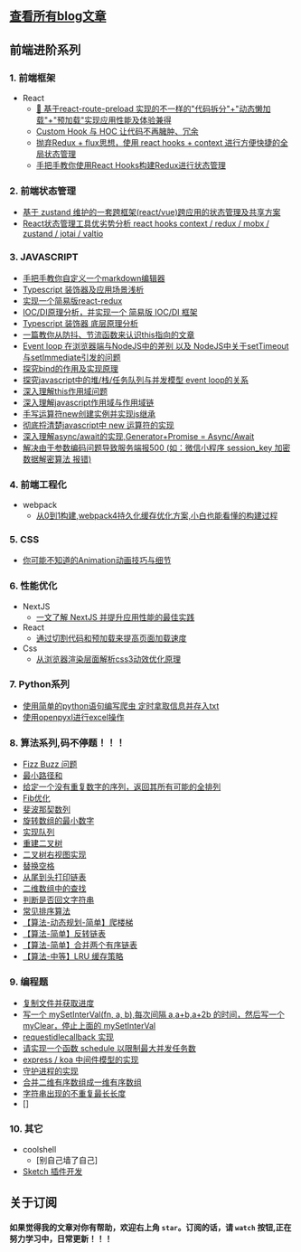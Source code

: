 ## [查看所有blog文章](https://github.com/AwesomeDevin/blog/issues)


## 前端进阶系列

### 1. 前端框架
  - React
    - [🚀 基于react-route-preload 实现的不一样的"代码拆分"+"动态懒加载"+"预加载"实现应用性能及体验兼得](https://github.com/AwesomeDevin/blog/issues/91)  
    - [Custom Hook 与 HOC 让代码不再臃肿、冗余](https://github.com/AwesomeDevin/blog/issues/65)  
    - [抛弃Redux + flux思想，使用 react hooks + context 进行方便快捷的全局状态管理](https://github.com/AwesomeDevin/blog/issues/79)   
    - [手把手教你使用React Hooks构建Redux进行状态管理](https://github.com/AwesomeDevin/blog/issues/28)

### 2. 前端状态管理
  - [基于 zustand 维护的一套跨框架(react/vue)跨应用的状态管理及共享方案](https://github.com/AwesomeDevin/blog/issues/90)  
  - [React状态管理工具优劣势分析 react hooks context / redux / mobx / zustand / jotai / valtio](https://github.com/AwesomeDevin/blog/issues/81) 

### 3. JAVASCRIPT
  - [手把手教你自定义一个markdown编辑器](https://github.com/AwesomeDevin/blog/issues/67)  
  - [Typescript 装饰器及应用场景浅析](https://github.com/AwesomeDevin/blog/issues/62)  
  - [实现一个简易版react-redux](https://github.com/AwesomeDevin/blog/issues/48)  
  - [IOC/DI原理分析，并实现一个 简易版 IOC/DI 框架](https://github.com/AwesomeDevin/blog/issues/44)   
  - [Typescript 装饰器 底层原理分析](https://github.com/AwesomeDevin/blog/issues/43)   
  - [一篇教你从防抖、节流函数来认识this指向的文章](https://github.com/AwesomeDevin/blog/issues/31)  
  - [Event loop 在浏览器端与NodeJS中的差别 以及 NodeJS中关于setTimeout与setImmediate引发的问题](https://github.com/AwesomeDevin/blog/issues/26)  
  - [探究bind的作用及实现原理](https://github.com/AwesomeDevin/blog/issues/25)  
  - [探究javascript中的堆/栈/任务队列与并发模型 event loop的关系](https://github.com/AwesomeDevin/blog/issues/12)  
  - [深入理解this作用域问题](https://github.com/AwesomeDevin/blog/issues/10)  
  - [深入理解javascript作用域与作用域链](https://github.com/AwesomeDevin/blog/issues/9)  
  - [手写运算符new创建实例并实现js继承](https://github.com/AwesomeDevin/blog/issues/8)  
  - [彻底捋清楚javascript中 new 运算符的实现](https://github.com/AwesomeDevin/blog/issues/7)  
  - [深入理解async/await的实现,Generator+Promise = Async/Await](https://github.com/AwesomeDevin/blog/issues/3)  
  - [解决由于参数编码问题导致服务端报500 (如：微信小程序 session_key 加密数据解密算法 报错)](https://github.com/AwesomeDevin/blog/issues/2)  

### 4. 前端工程化
  - webpack
    - [从0到1构建,webpack4持久化缓存优化方案,小白也能看懂的构建过程](https://github.com/AwesomeDevin/blog/issues/4)
  
### 5. CSS
  - [你可能不知道的Animation动画技巧与细节](https://github.com/AwesomeDevin/blog/issues/35)  

### 6. 性能优化
  - NextJS
    - [一文了解 NextJS 并提升应用性能的最佳实践](https://github.com/AwesomeDevin/blog/issues/74)  
  - React
    - [通过切割代码和预加载来提高页面加载速度](https://github.com/AwesomeDevin/blog/issues/84)
  - Css
    - [从浏览器渲染层面解析css3动效优化原理](https://github.com/AwesomeDevin/blog/issues/39)

### 7. Python系列
  - [使用简单的python语句编写爬虫 定时拿取信息并存入txt](https://github.com/AwesomeDevin/blog/issues/6)  
  - [使用openpyxl进行excel操作](https://github.com/AwesomeDevin/blog/issues/5)


### 8. 算法系列,码不停题！！！
  - [Fizz Buzz 问题 ](https://github.com/AwesomeDevin/blog/issues/23)  
  - [最小路径和 ](https://github.com/AwesomeDevin/blog/issues/22)  
  - [给定一个没有重复数字的序列，返回其所有可能的全排列](https://github.com/AwesomeDevin/blog/issues/11)  
  - [Fib优化](https://github.com/AwesomeDevin/blog/issues/49)  
  - [斐波那契数列](https://github.com/AwesomeDevin/blog/issues/20)  
  - [旋转数组的最小数字](https://github.com/AwesomeDevin/blog/issues/19)  
  - [实现队列 ](https://github.com/AwesomeDevin/blog/issues/18)  
  - [重建二叉树](https://github.com/AwesomeDevin/blog/issues/17)
  - [二叉树右视图实现](https://github.com/AwesomeDevin/blog/issues/94)    
  - [替换空格](https://github.com/AwesomeDevin/blog/issues/16)  
  - [从尾到头打印链表](https://github.com/AwesomeDevin/blog/issues/15)   
  - [二维数组中的查找](https://github.com/AwesomeDevin/blog/issues/14)  
  - [判断是否回文字符串](https://github.com/AwesomeDevin/blog/issues/98)  
  - [常见排序算法](https://github.com/AwesomeDevin/blog/issues/97)  
  - [【算法-动态规划-简单】爬楼梯](https://github.com/AwesomeDevin/blog/issues/89)  
  - [【算法-简单】反转链表](https://github.com/AwesomeDevin/blog/issues/88)  
  - [【算法-简单】合并两个有序链表](https://github.com/AwesomeDevin/blog/issues/87)  
  - [【算法-中等】LRU 缓存策略](https://github.com/AwesomeDevin/blog/issues/102)  

### 9. 编程题
  - [复制文件并获取进度](https://github.com/AwesomeDevin/blog/issues/47)
  - [写一个 mySetInterVal(fn, a, b),每次间隔 a,a+b,a+2b 的时间，然后写一个 myClear，停止上面的 mySetInterVal](https://github.com/AwesomeDevin/blog/issues/99)   
  - [requestidlecallback 实现](https://github.com/AwesomeDevin/blog/issues/96)  
  - [请实现一个函数 schedule 以限制最大并发任务数](https://github.com/AwesomeDevin/blog/issues/95)  
  - [express / koa 中间件模型的实现](https://github.com/AwesomeDevin/blog/issues/93)  
  - [守护进程的实现](https://github.com/AwesomeDevin/blog/issues/92)  
  - [合并二维有序数组成一维有序数组](https://github.com/AwesomeDevin/blog/issues/100)  
  - [字符串出现的不重复最长长度](https://github.com/AwesomeDevin/blog/issues/101)
  - [] 


### 10. 其它
  - coolshell
    - [别自己墙了自己]    
  - [Sketch 插件开发](https://github.com/AwesomeDevin/blog/issues/83)
    
  


## 关于订阅
#### 如果觉得我的文章对你有帮助，欢迎右上角 `star`。订阅的话，请 `watch` 按钮,正在努力学习中，日常更新！！！

